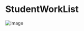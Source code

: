 # StudentWorkList
![image](https://github.com/user-attachments/assets/84ae97d9-6247-4444-a2ce-e27238ca7c56)
